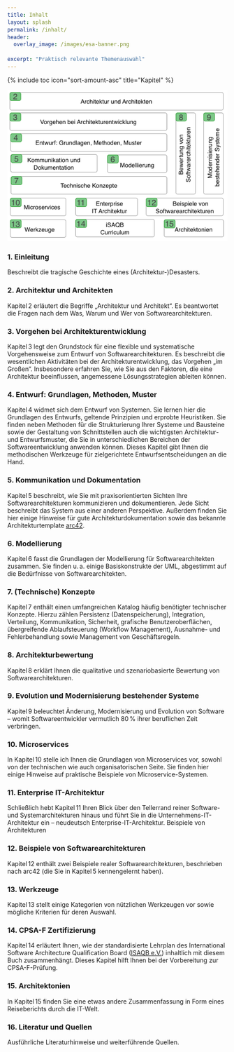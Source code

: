 ```yaml
---
title: Inhalt
layout: splash
permalink: /inhalt/
header:
  overlay_image: /images/esa-banner.png

excerpt: "Praktisch relevante Themenauswahl"
---
```


{% include toc icon="sort-amount-asc" title="Kapitel" %}

![](/images/wegweiser-ESA-8.png)


### 1. Einleitung
Beschreibt die tragische Geschichte eines (Architektur-)Desasters.



### 2. Architektur und Architekten
Kapitel 2 erläutert die Begriffe „Architektur und Architekt“. Es beantwortet die Fragen nach dem Was, Warum und Wer von Softwarearchitekturen.

### 3. Vorgehen bei Architekturentwicklung
Kapitel 3 legt den Grundstock für eine flexible und systematische Vorgehensweise zum Entwurf von Softwarearchitekturen. Es beschreibt die wesentlichen Aktivitäten bei der Architekturentwicklung, das Vorgehen „im Großen“. Insbesondere erfahren Sie, wie Sie aus den Faktoren, die eine Architektur beeinflussen, angemessene Lösungsstrategien ableiten können.

### 4. Entwurf: Grundlagen, Methoden, Muster

Kapitel 4 widmet sich dem Entwurf von Systemen. Sie lernen hier die Grundlagen des Entwurfs, geltende Prinzipien und erprobte Heuristiken. Sie finden neben Methoden für die Strukturierung Ihrer Systeme und Bausteine sowie der Gestaltung von Schnittstellen auch die wichtigsten Architektur- und Entwurfsmuster, die Sie in unterschiedlichen Bereichen der Softwareentwicklung anwenden können. Dieses Kapitel gibt Ihnen die methodischen Werkzeuge für zielgerichtete Entwurfsentscheidungen an die Hand.

### 5. Kommunikation und Dokumentation
Kapitel 5 beschreibt, wie Sie mit praxisorientierten Sichten Ihre Softwarearchitekturen kommunizieren und dokumentieren. Jede Sicht beschreibt das System aus einer anderen Perspektive. Außerdem finden Sie hier einige Hinweise für gute Architekturdokumentation sowie das bekannte Architekturtemplate [arc42](http://arc42.org).

### 6. Modellierung
Kapitel 6 fasst die Grundlagen der Modellierung für Softwarearchitekten zusammen. Sie finden u. a. einige Basiskonstrukte der UML, abgestimmt auf die Bedürfnisse von Softwarearchitekten.


### 7. (Technische) Konzepte
Kapitel 7 enthält einen umfangreichen Katalog häufig benötigter technischer Konzepte. Hierzu zählen Persistenz (Datenspeicherung), Integration, Verteilung, Kommunikation, Sicherheit, grafische Benutzeroberflächen, übergreifende Ablaufsteuerung (Workflow Management), Ausnahme- und Fehlerbehandlung sowie Management von Geschäftsregeln.

### 8. Architekturbewertung
Kapitel 8 erklärt Ihnen die qualitative und szenariobasierte Bewertung von Softwarearchitekturen.

### 9. Evolution und Modernisierung bestehender Systeme
Kapitel 9 beleuchtet Änderung, Modernisierung und Evolution von Software – womit
Softwareentwickler vermutlich 80 % ihrer beruflichen Zeit verbringen.

### 10. Microservices
In Kapitel 10 stelle ich Ihnen die Grundlagen von Microservices vor, sowohl von der technischen
wie auch organisatorischen Seite. Sie finden hier einige Hinweise auf praktische Beispiele
von Microservice-Systemen.

### 11. Enterprise IT-Architektur
Schließlich hebt Kapitel 11 Ihren Blick über den Tellerrand reiner Software- und Systemarchitekturen hinaus und führt Sie in die Unternehmens-IT-Architektur ein – neudeutsch Enterprise-IT-Architektur.
Beispiele von Architekturen

### 12. Beispiele von Softwarearchitekturen
Kapitel 12 enthält zwei Beispiele realer Softwarearchitekturen,
beschrieben nach arc42 (die Sie in Kapitel 5 kennengelernt haben).

### 13. Werkzeuge
Kapitel 13 stellt einige Kategorien von nützlichen Werkzeugen vor sowie mögliche Kriterien für deren Auswahl.

### 14. CPSA-F Zertifizierung
Kapitel 14 erläutert Ihnen, wie der standardisierte Lehrplan des International Software Architecture Qualification Board ([ISAQB e.V.](https://isaqb.org)) inhaltlich mit diesem Buch zusammenhängt. Dieses Kapitel hilft Ihnen bei der Vorbereitung zur CPSA-F-Prüfung.

### 15. Architektonien
In Kapitel 15 finden Sie eine etwas andere Zusammenfassung in Form eines Reiseberichts durch die IT-Welt.

### 16. Literatur und Quellen
Ausführliche Literaturhinweise und weiterführende Quellen.
